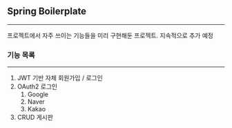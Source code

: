 ## Spring Boilerplate

- - -
프로젝트에서 자주 쓰이는 기능들을 미리 구현해둔 프로젝트. 지속적으로 추가 예정

### 기능 목록

- - - 

1. JWT 기반 자체 회원가입 / 로그인
2. OAuth2 로그인
    1. Google
    2. Naver
    3. Kakao
3. CRUD 게시판

